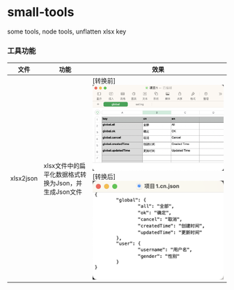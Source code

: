 # small-tools
some tools, node tools, unflatten xlsx key

### 工具功能
| 文件 | 功能 | 效果 |
| ---- | ---- | ---- |
| xlsx2json | xlsx文件中的扁平化数据格式转换为Json，并生成Json文件 | [转换前]![转换前](images/xlsx2json-xlsx.png)[转换后]![转换后](images/xlsx2json-json.png) |



